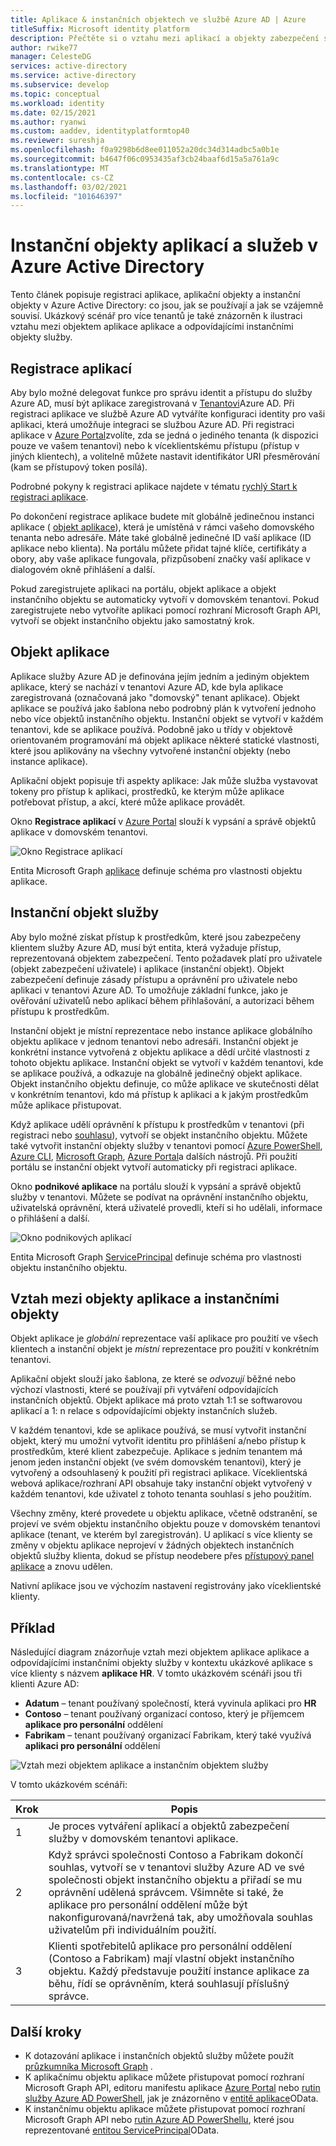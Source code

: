 ```yaml
---
title: Aplikace & instančních objektech ve službě Azure AD | Azure
titleSuffix: Microsoft identity platform
description: Přečtěte si o vztahu mezi aplikací a objekty zabezpečení služby v Azure Active Directory.
author: rwike77
manager: CelesteDG
services: active-directory
ms.service: active-directory
ms.subservice: develop
ms.topic: conceptual
ms.workload: identity
ms.date: 02/15/2021
ms.author: ryanwi
ms.custom: aaddev, identityplatformtop40
ms.reviewer: sureshja
ms.openlocfilehash: f0a9298b6d8ee011052a20dc34d314adbc5a0b1e
ms.sourcegitcommit: b4647f06c0953435af3cb24baaf6d15a5a761a9c
ms.translationtype: MT
ms.contentlocale: cs-CZ
ms.lasthandoff: 03/02/2021
ms.locfileid: "101646397"
---
```

# <a name="application-and-service-principal-objects-in-azure-active-directory"></a>Instanční objekty aplikací a služeb v Azure Active Directory

Tento článek popisuje registraci aplikace, aplikační objekty a instanční objekty v Azure Active Directory: co jsou, jak se používají a jak se vzájemně souvisí. Ukázkový scénář pro více tenantů je také znázorněn k ilustraci vztahu mezi objektem aplikace aplikace a odpovídajícími instančními objekty služby.

## <a name="application-registration"></a>Registrace aplikací
Aby bylo možné delegovat funkce pro správu identit a přístupu do služby Azure AD, musí být aplikace zaregistrovaná v [Tenantovi](developer-glossary.md#tenant)Azure AD. Při registraci aplikace ve službě Azure AD vytváříte konfiguraci identity pro vaši aplikaci, která umožňuje integraci se službou Azure AD. Při registraci aplikace v [Azure Portal][AZURE-Portal]zvolíte, zda se jedná o jediného tenanta (k dispozici pouze ve vašem tenantovi) nebo k víceklientskému přístupu (přístup v jiných klientech), a volitelně můžete nastavit identifikátor URI přesměrování (kam se přístupový token posílá).

Podrobné pokyny k registraci aplikace najdete v tématu [rychlý Start k registraci aplikace](quickstart-register-app.md).

Po dokončení registrace aplikace budete mít globálně jedinečnou instanci aplikace ( [objekt aplikace](#application-object)), která je umístěná v rámci vašeho domovského tenanta nebo adresáře.  Máte také globálně jedinečné ID vaší aplikace (ID aplikace nebo klienta).  Na portálu můžete přidat tajné klíče, certifikáty a obory, aby vaše aplikace fungovala, přizpůsobení značky vaší aplikace v dialogovém okně přihlášení a další.

Pokud zaregistrujete aplikaci na portálu, objekt aplikace a objekt instančního objektu se automaticky vytvoří v domovském tenantovi.  Pokud zaregistrujete nebo vytvoříte aplikaci pomocí rozhraní Microsoft Graph API, vytvoří se objekt instančního objektu jako samostatný krok.

## <a name="application-object"></a>Objekt aplikace
Aplikace služby Azure AD je definována jejím jedním a jediným objektem aplikace, který se nachází v tenantovi Azure AD, kde byla aplikace zaregistrovaná (označovaná jako "domovský" tenant aplikace).  Objekt aplikace se používá jako šablona nebo podrobný plán k vytvoření jednoho nebo více objektů instančního objektu.  Instanční objekt se vytvoří v každém tenantovi, kde se aplikace používá. Podobně jako u třídy v objektově orientovaném programování má objekt aplikace některé statické vlastnosti, které jsou aplikovány na všechny vytvořené instanční objekty (nebo instance aplikace).

Aplikační objekt popisuje tři aspekty aplikace: Jak může služba vystavovat tokeny pro přístup k aplikaci, prostředků, ke kterým může aplikace potřebovat přístup, a akcí, které může aplikace provádět.

Okno **Registrace aplikací** v [Azure Portal][AZURE-Portal] slouží k vypsání a správě objektů aplikace v domovském tenantovi.

![Okno Registrace aplikací](./media/app-objects-and-service-principals/app-registrations-blade.png)

Entita Microsoft Graph [aplikace][MS-Graph-App-Entity] definuje schéma pro vlastnosti objektu aplikace.

## <a name="service-principal-object"></a>Instanční objekt služby
Aby bylo možné získat přístup k prostředkům, které jsou zabezpečeny klientem služby Azure AD, musí být entita, která vyžaduje přístup, reprezentovaná objektem zabezpečení. Tento požadavek platí pro uživatele (objekt zabezpečení uživatele) i aplikace (instanční objekt). Objekt zabezpečení definuje zásady přístupu a oprávnění pro uživatele nebo aplikaci v tenantovi Azure AD. To umožňuje základní funkce, jako je ověřování uživatelů nebo aplikací během přihlašování, a autorizaci během přístupu k prostředkům.

Instanční objekt je místní reprezentace nebo instance aplikace globálního objektu aplikace v jednom tenantovi nebo adresáři. Instanční objekt je konkrétní instance vytvořená z objektu aplikace a dědí určité vlastnosti z tohoto objektu aplikace. Instanční objekt se vytvoří v každém tenantovi, kde se aplikace používá, a odkazuje na globálně jedinečný objekt aplikace.  Objekt instančního objektu definuje, co může aplikace ve skutečnosti dělat v konkrétním tenantovi, kdo má přístup k aplikaci a k jakým prostředkům může aplikace přistupovat.

Když aplikace udělí oprávnění k přístupu k prostředkům v tenantovi (při registraci nebo [souhlasu](developer-glossary.md#consent)), vytvoří se objekt instančního objektu. Můžete také vytvořit instanční objekty služby v tenantovi pomocí [Azure PowerShell](howto-authenticate-service-principal-powershell.md), [Azure CLI](/cli/azure/create-an-azure-service-principal-azure-cli), [Microsoft Graph](/graph/api/serviceprincipal-post-serviceprincipals?tabs=http), [Azure Portal][AZURE-Portal]a dalších nástrojů. Při použití portálu se instanční objekt vytvoří automaticky při registraci aplikace.

Okno **podnikové aplikace** na portálu slouží k vypsání a správě objektů služby v tenantovi. Můžete se podívat na oprávnění instančního objektu, uživatelská oprávnění, která uživatelé provedli, kteří si ho udělali, informace o přihlášení a další.

![Okno podnikových aplikací](./media/app-objects-and-service-principals/enterprise-apps-blade.png)

Entita Microsoft Graph [ServicePrincipal][MS-Graph-Sp-Entity] definuje schéma pro vlastnosti objektu instančního objektu.

## <a name="relationship-between-application-objects-and-service-principals"></a>Vztah mezi objekty aplikace a instančními objekty

Objekt aplikace je *globální* reprezentace vaší aplikace pro použití ve všech klientech a instanční objekt je *místní* reprezentace pro použití v konkrétním tenantovi.

Aplikační objekt slouží jako šablona, ze které se *odvozují* běžné nebo výchozí vlastnosti, které se používají při vytváření odpovídajících instančních objektů. Objekt aplikace má proto vztah 1:1 se softwarovou aplikací a 1: n relace s odpovídajícími objekty instančních služeb.

V každém tenantovi, kde se aplikace používá, se musí vytvořit instanční objekt, který mu umožní vytvořit identitu pro přihlášení a/nebo přístup k prostředkům, které klient zabezpečuje. Aplikace s jedním tenantem má jenom jeden instanční objekt (ve svém domovském tenantovi), který je vytvořený a odsouhlasený k použití při registraci aplikace. Víceklientská webová aplikace/rozhraní API obsahuje taky instanční objekt vytvořený v každém tenantovi, kde uživatel z tohoto tenanta souhlasí s jeho použitím.

Všechny změny, které provedete u objektu aplikace, včetně odstranění, se projeví ve svém objektu instančního objektu pouze v domovském tenantovi aplikace (tenant, ve kterém byl zaregistrován). U aplikací s více klienty se změny v objektu aplikace neprojeví v žádných objektech instančních objektů služby klienta, dokud se přístup neodebere přes [přístupový panel aplikace](https://myapps.microsoft.com) a znovu udělen.

Nativní aplikace jsou ve výchozím nastavení registrovány jako víceklientské klienty.

## <a name="example"></a>Příklad

Následující diagram znázorňuje vztah mezi objektem aplikace aplikace a odpovídajícími instančními objekty služby v kontextu ukázkové aplikace s více klienty s názvem **aplikace HR**. V tomto ukázkovém scénáři jsou tři klienti Azure AD:

- **Adatum** – tenant používaný společností, která vyvinula aplikaci pro **HR**
- **Contoso** – tenant používaný organizací contoso, který je příjemcem **aplikace pro personální** oddělení
- **Fabrikam** – tenant používaný organizací Fabrikam, který také využívá **aplikaci pro personální** oddělení

![Vztah mezi objektem aplikace a instančním objektem služby](./media/app-objects-and-service-principals/application-objects-relationship.svg)

V tomto ukázkovém scénáři:

| Krok | Popis |
|------|-------------|
| 1    | Je proces vytváření aplikací a objektů zabezpečení služby v domovském tenantovi aplikace. |
| 2    | Když správci společnosti Contoso a Fabrikam dokončí souhlas, vytvoří se v tenantovi služby Azure AD ve své společnosti objekt instančního objektu a přiřadí se mu oprávnění udělená správcem. Všimněte si také, že aplikace pro personální oddělení může být nakonfigurovaná/navržená tak, aby umožňovala souhlas uživatelům při individuálním použití. |
| 3    | Klienti spotřebitelů aplikace pro personální oddělení (Contoso a Fabrikam) mají vlastní objekt instančního objektu. Každý představuje použití instance aplikace za běhu, řídí se oprávněním, která souhlasují příslušný správce. |

## <a name="next-steps"></a>Další kroky

- K dotazování aplikace i instančních objektů služby můžete použít [průzkumníka Microsoft Graph](https://developer.microsoft.com/graph/graph-explorer) .
- K aplikačnímu objektu aplikace můžete přistupovat pomocí rozhraní Microsoft Graph API, editoru manifestu aplikace [Azure Portal][AZURE-Portal] nebo [rutin služby Azure AD PowerShell](/powershell/azure/), jak je znázorněno v [entitě aplikace][MS-Graph-App-Entity]OData.
- K instančnímu objektu aplikace můžete přistupovat pomocí rozhraní Microsoft Graph API nebo [rutin Azure AD PowerShellu](/powershell/azure/), které jsou reprezentované [entitou ServicePrincipal][MS-Graph-Sp-Entity]OData.

<!--Image references-->

<!--Reference style links -->
[MS-Graph-App-Entity]: /graph/api/resources/application
[MS-Graph-Sp-Entity]: /graph/api/resources/serviceprincipal
[AZURE-Portal]: https://portal.azure.com
